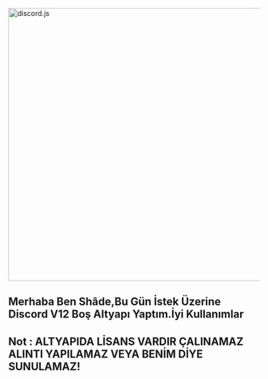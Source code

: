  <a href="https://discord.js.org"><img src="https://discord.js.org/static/logo.svg" width="546" alt="discord.js" /></a>
 
 
## Merhaba Ben Shâde,Bu Gün İstek Üzerine Discord V12 Boş Altyapı Yaptım.İyi Kullanımlar

## Not : ALTYAPIDA LİSANS VARDIR ÇALINAMAZ ALINTI YAPILAMAZ VEYA BENİM DİYE SUNULAMAZ!
